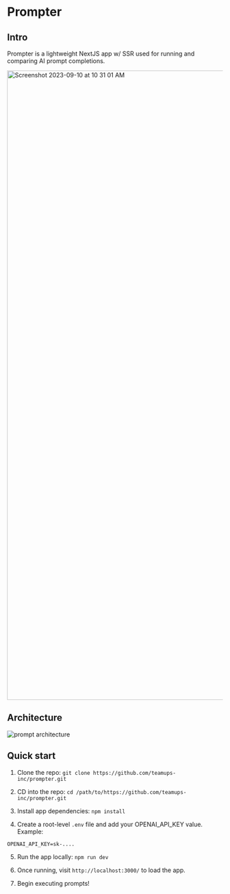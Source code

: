 # Prompter
## Intro
Prompter is a lightweight NextJS app w/ SSR used for running and comparing AI prompt completions.

<img width="1470" alt="Screenshot 2023-09-10 at 10 31 01 AM" src="https://github.com/teamups-inc/prompter/assets/24460948/635f4513-45b1-40ce-9ed8-f7ce4998884e">

## Architecture

![prompt architecture](https://github.com/teamups-inc/prompter/assets/24460948/070c261f-305f-47cf-97a3-ed89f46e6092)

## Quick start
1. Clone the repo: `git clone https://github.com/teamups-inc/prompter.git`

2. CD into the repo: `cd /path/to/https://github.com/teamups-inc/prompter.git`

3. Install app dependencies: `npm install`

4. Create a root-level `.env` file and add your OPENAI_API_KEY value. Example:

```
OPENAI_API_KEY=sk-....
```
5. Run the app locally: `npm run dev`

6. Once running, visit `http://localhost:3000/` to load the app.

7. Begin executing prompts!
